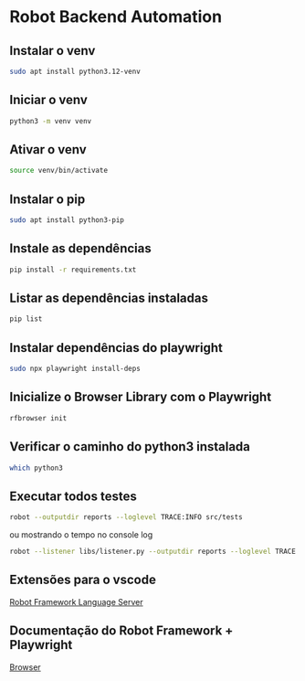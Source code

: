 # Robot Backend Automation

## Instalar o venv

```bash
sudo apt install python3.12-venv
```

## Iniciar o venv

```bash
python3 -m venv venv
```

## Ativar o venv

```bash
source venv/bin/activate
```

## Instalar o pip

```bash
sudo apt install python3-pip
```

## Instale as dependências

```bash
pip install -r requirements.txt
```

## Listar as dependências instaladas

```bash
pip list
```

## Instalar dependências do playwright

```bash
sudo npx playwright install-deps
```

## Inicialize o Browser Library com o Playwright

```bash
rfbrowser init
```

## Verificar o caminho do python3 instalada

```bash
which python3
```

## Executar todos testes

```bash
robot --outputdir reports --loglevel TRACE:INFO src/tests
```
ou mostrando o tempo no console log

```bash
robot --listener libs/listener.py --outputdir reports --loglevel TRACE:INFO src/tests
```

## Extensões para o vscode

[Robot Framework Language Server](https://marketplace.visualstudio.com/items?itemName=robocorp.robotframework-lsp)

## Documentação do Robot Framework + Playwright

[Browser](https://marketsquare.github.io/robotframework-browser/Browser.html)